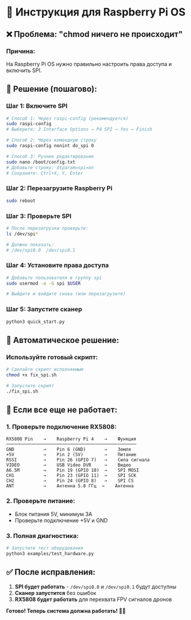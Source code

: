 # 🔧 Инструкция для Raspberry Pi OS

## ❌ Проблема: "chmod ничего не происходит"

### **Причина:**
На Raspberry Pi OS нужно правильно настроить права доступа и включить SPI.

## 🚀 Решение (пошагово):

### **Шаг 1: Включите SPI**
```bash
# Способ 1: Через raspi-config (рекомендуется)
sudo raspi-config
# Выберите: 3 Interface Options → P4 SPI → Yes → Finish

# Способ 2: Через командную строку
sudo raspi-config nonint do_spi 0

# Способ 3: Ручное редактирование
sudo nano /boot/config.txt
# Добавьте строку: dtparam=spi=on
# Сохраните: Ctrl+X, Y, Enter
```

### **Шаг 2: Перезагрузите Raspberry Pi**
```bash
sudo reboot
```

### **Шаг 3: Проверьте SPI**
```bash
# После перезагрузки проверьте:
ls /dev/spi*

# Должно показать:
# /dev/spi0.0  /dev/spi0.1
```

### **Шаг 4: Установите права доступа**
```bash
# Добавьте пользователя в группу spi
sudo usermod -a -G spi $USER

# Выйдите и войдите снова (или перезагрузите)
```

### **Шаг 5: Запустите сканер**
```bash
python3 quick_start.py
```

## 🔧 Автоматическое решение:

### **Используйте готовый скрипт:**
```bash
# Сделайте скрипт исполняемым
chmod +x fix_spi.sh

# Запустите скрипт
./fix_spi.sh
```

## 🎯 Если все еще не работает:

### **1. Проверьте подключение RX5808:**
```
RX5808 Pin    →    Raspberry Pi 4    →    Функция
─────────────────────────────────────────────────
GND           →    Pin 6 (GND)       →    Земля
+5V           →    Pin 2 (5V)        →    Питание
RSSI          →    Pin 26 (GPIO 7)   →    Сила сигнала
VIDEO         →    USB Video DVR     →    Видео
A6.5M         →    Pin 19 (GPIO 10)  →    SPI MOSI
CH1           →    Pin 23 (GPIO 11)  →    SPI SCK
CH2           →    Pin 24 (GPIO 8)   →    SPI CS
ANT           →    Антенна 5.8 ГГц  →    Антенна
```

### **2. Проверьте питание:**
- Блок питания 5V, минимум 3A
- Проверьте подключение +5V и GND

### **3. Полная диагностика:**
```bash
# Запустите тест оборудования
python3 examples/test_hardware.py
```

## ✅ После исправления:

1. **SPI будет работать** - `/dev/spi0.0` и `/dev/spi0.1` будут доступны
2. **Сканер запустится** без ошибок
3. **RX5808 будет работать** для перехвата FPV сигналов дронов

**Готово! Теперь система должна работать! 🚁📡**
